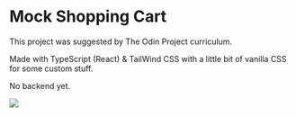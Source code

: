 # Mock Shopping Cart

This project was suggested by The Odin Project curriculum.

Made with TypeScript (React) & TailWind CSS with a little bit of vanilla CSS for some custom stuff.

No backend yet.

![](mockgif.gif)


